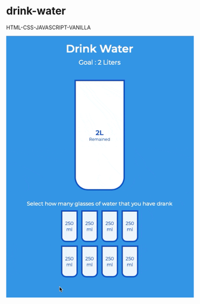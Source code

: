 # drink-water
HTML-CSS-JAVASCRIPT-VANILLA

![Screen Capture](https://github.com/kevinbdx35/drink-water/blob/main/screen-capture-gif.gif?raw=true)
